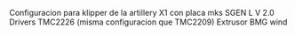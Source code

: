 Configuracion para klipper de la artillery X1 con placa mks SGEN L V 2.0
Drivers TMC2226 (misma configuracion que TMC2209)
Extrusor BMG wind
